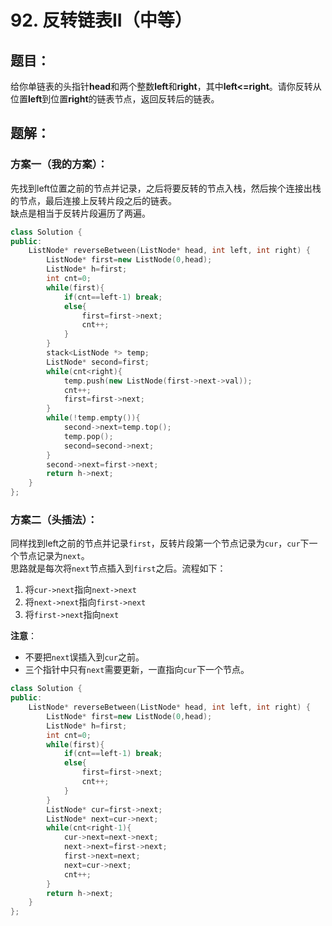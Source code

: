 # 92. 反转链表II（中等）
## 题目：
给你单链表的头指针**head**和两个整数**left**和**right**，其中**left<=right**。请你反转从位置**left**到位置**right**的链表节点，返回反转后的链表。
## 题解：
### 方案一（我的方案）：
先找到left位置之前的节点并记录，之后将要反转的节点入栈，然后挨个连接出栈的节点，最后连接上反转片段之后的链表。\
缺点是相当于反转片段遍历了两遍。
```c++
class Solution {
public:
    ListNode* reverseBetween(ListNode* head, int left, int right) {
        ListNode* first=new ListNode(0,head);
        ListNode* h=first;
        int cnt=0;
        while(first){
            if(cnt==left-1) break;
            else{
                first=first->next;
                cnt++;
            }
        }
        stack<ListNode *> temp;
        ListNode* second=first;
        while(cnt<right){
            temp.push(new ListNode(first->next->val));
            cnt++;
            first=first->next;
        }
        while(!temp.empty()){
            second->next=temp.top();
            temp.pop();
            second=second->next;
        }
        second->next=first->next;
        return h->next;
    }
};
```
### 方案二（头插法）：
同样找到left之前的节点并记录``first``，反转片段第一个节点记录为``cur``，``cur``下一个节点记录为``next``。\
思路就是每次将``next``节点插入到``first``之后。流程如下：
1. 将``cur->next``指向``next->next``
2. 将``next->next``指向``first->next``
3. 将``first->next``指向``next``

**注意**：
* 不要把``next``误插入到``cur``之前。
* 三个指针中只有``next``需要更新，一直指向``cur``下一个节点。

```c++
class Solution {
public:
    ListNode* reverseBetween(ListNode* head, int left, int right) {
        ListNode* first=new ListNode(0,head);
        ListNode* h=first;
        int cnt=0;
        while(first){
            if(cnt==left-1) break;
            else{
                first=first->next;
                cnt++;
            }
        }
        ListNode* cur=first->next;
        ListNode* next=cur->next;
        while(cnt<right-1){
            cur->next=next->next;
            next->next=first->next;
            first->next=next;
            next=cur->next;
            cnt++;
        }
        return h->next;
    }
};
```